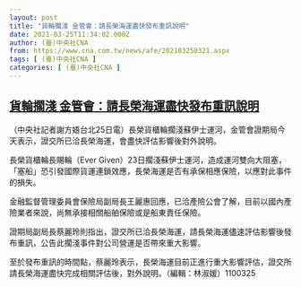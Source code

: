 ```yaml
---
layout: post
title: "貨輪擱淺 金管會：請長榮海運盡快發布重訊說明"
date: 2021-03-25T11:34:02.000Z
author: (臺)中央社CNA
from: https://www.cna.com.tw/news/afe/202103250321.aspx
tags: [ (臺)中央社CNA ]
categories: [ (臺)中央社CNA ]
---
```

<!--1616672042000-->
[貨輪擱淺 金管會：請長榮海運盡快發布重訊說明](https://www.cna.com.tw/news/afe/202103250321.aspx)
------

<div>
<div></div><div class="paragraph"><p>（中央社記者謝方娪台北25日電）長榮貨櫃輪擱淺蘇伊士運河，金管會證期局今天表示，證交所已洽長榮海運，會盡快評估影響後對外說明。</p><p>長榮貨櫃輪長賜輪（Ever Given）23日擱淺蘇伊士運河，造成運河雙向大阻塞，「塞船」恐引發國際貨運連鎖效應，長榮海運是否有承保相應保險，以應對此事件的損失。</p><p>金融監督管理委員會保險局副局長王麗惠回應，已洽產險公會了解，目前以國內產險業者來說，尚無承接相關船舶保險或是船東責任保險。</p><p>證期局副局長蔡麗玲則指出，證交所已洽長榮海運，請長榮海運儘速評估影響後發布重訊，公告此擱淺事件對公司營運是否帶來重大影響。</p><p>至於發布重訊的時間點，蔡麗玲表示，長榮海運目前正進行重大影響評估，證交所請長榮海運盡快完成相關評估後，對外說明。（編輯：林淑媛）1100325</p></div>
</div>
